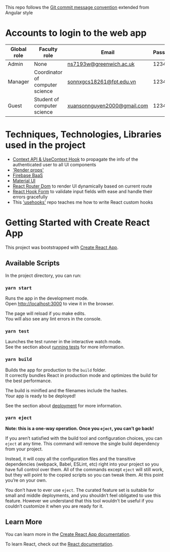 This repo follows the [Git commit message convention](https://github.com/kazupon/git-commit-message-convention) extended from Angular style

# Accounts to login to the web app

| Global role | Faculty role                    | Email                       | Password |
| ----------- | ------------------------------- | --------------------------- | -------- |
| Admin       | None                            | ns7193w@greenwich.ac.uk     | 123456   |
| Manager     | Coordinator of computer science | sonnxgcs18261@fpt.edu.vn    | 123456   |
| Guest       | Student of computer science     | xuansonnguyen2000@gmail.com | 123456   |
# Techniques, Technologies, Libraries used in the project
+ [Context API & UseContext Hook](https://reactjs.org/docs/context.html) to propagate the info of the authenticated user to all UI components
+ ['Render props'](https://reactjs.org/docs/render-props.html)
+ [Firebase BaaS](https://firebase.google.com/docs)
+ [Material UI](https://material-ui.com/)
+ [React Router Dom](https://reactrouter.com/web/guides/quick-start) to render UI dynamically based on current route
+ [React Hook Form](https://github.com/react-hook-form/react-hook-form) to validate input fields with ease and handle their errors gracefully
+ This ['usehooks'](https://github.com/gragland/usehooks) repo teaches me how to write React custom hooks
# Getting Started with Create React App

This project was bootstrapped with [Create React App](https://github.com/facebook/create-react-app).

## Available Scripts

In the project directory, you can run:

### `yarn start`

Runs the app in the development mode.\
Open [http://localhost:3000](http://localhost:3000) to view it in the browser.

The page will reload if you make edits.\
You will also see any lint errors in the console.

### `yarn test`

Launches the test runner in the interactive watch mode.\
See the section about [running tests](https://facebook.github.io/create-react-app/docs/running-tests) for more information.

### `yarn build`

Builds the app for production to the `build` folder.\
It correctly bundles React in production mode and optimizes the build for the best performance.

The build is minified and the filenames include the hashes.\
Your app is ready to be deployed!

See the section about [deployment](https://facebook.github.io/create-react-app/docs/deployment) for more information.

### `yarn eject`

**Note: this is a one-way operation. Once you `eject`, you can’t go back!**

If you aren’t satisfied with the build tool and configuration choices, you can `eject` at any time. This command will remove the single build dependency from your project.

Instead, it will copy all the configuration files and the transitive dependencies (webpack, Babel, ESLint, etc) right into your project so you have full control over them. All of the commands except `eject` will still work, but they will point to the copied scripts so you can tweak them. At this point you’re on your own.

You don’t have to ever use `eject`. The curated feature set is suitable for small and middle deployments, and you shouldn’t feel obligated to use this feature. However we understand that this tool wouldn’t be useful if you couldn’t customize it when you are ready for it.

## Learn More

You can learn more in the [Create React App documentation](https://facebook.github.io/create-react-app/docs/getting-started).

To learn React, check out the [React documentation](https://reactjs.org/).
